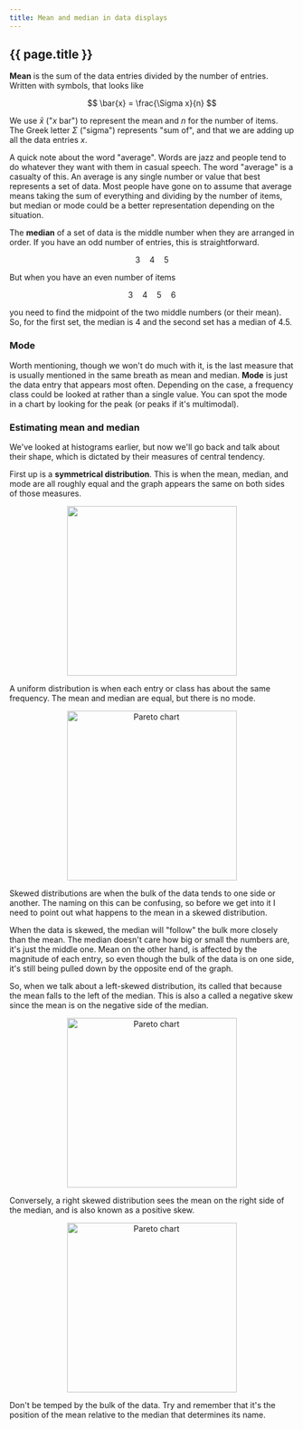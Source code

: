 ```yaml
---
title: Mean and median in data displays
---
```


## {{ page.title }}

**Mean** is the sum of the data entries divided by the number of
entries. Written with symbols, that looks like

$$ \bar{x} = \frac{\Sigma x}{n} $$

We use $\bar{x}$ ("_x_ bar") to represent the mean and $n$ for the number of items. The Greek letter $\Sigma$ ("sigma") represents "sum of", and that we are adding up all the data entries $x$.

A quick note about the word "average". Words are jazz and people tend to do whatever they want with them in casual speech. The word "average" is a casualty of this. An average is any single number or value that best represents a set of data. Most people have gone on to assume that average means taking the sum of everything and dividing by the number of items, but median or mode could be a better representation depending on the situation.

The **median** of a set of data is the middle number when they are arranged in order. If you have an odd number of entries, this is straightforward.

$$ 3 \quad 4 \quad 5 $$

But when you have an even number of items

$$ 3 \quad 4 \quad 5 \quad 6$$

you need to find the midpoint of the two middle numbers (or their mean). So, for the first set, the median is 4 and the second set has a median of 4.5.

### Mode

Worth mentioning, though we won't do much with it, is the last measure that is usually mentioned in the same breath as mean and median. **Mode** is just the data entry that appears most often. Depending on the case, a frequency class could be looked at rather than a single value. You can spot the mode in a chart by looking for the peak (or peaks if it's multimodal).

### Estimating mean and median

We've looked at histograms earlier, but now we'll go back and talk about their shape, which is dictated by their measures of central tendency.

First up is a **symmetrical distribution**. This is when the mean, median, and mode are all roughly equal and the graph appears the same on both sides of those measures.

<center><img src="../img/2.3-symmetric.png" width="300" alt=""></center>

A uniform distribution is when each entry or class has about the same frequency. The mean and median are equal, but there is no mode.

<center><img src="../img/2.3-uniform.png" width="300" alt="Pareto chart"></center>

Skewed distributions are when the bulk of the data tends to one side or another. The naming on this can be confusing, so before we get into it I need to point out what happens to the mean in a skewed distribution.

When the data is skewed, the median will "follow" the bulk more closely than the mean. The median doesn't care how big or small the numbers are, it's just the middle one. Mean on the other hand, is affected by the magnitude of each entry, so even though the bulk of the data is on one side, it's still being pulled down by the opposite end of the graph.

So, when we talk about a left-skewed distribution, its called that because the mean falls to the left of the median. This is also a called a negative skew since the mean is on the negative side of the median.

<center><img src="../img/2.3-skew-left.png" width="300" alt="Pareto chart"></center>

Conversely, a right skewed distribution sees the mean on the right side of the median, and is also known as a positive skew.

<center><img src="../img/2.3-skew-right.png" width="300" alt="Pareto chart"></center>

Don't be temped by the bulk of the data. Try and remember that it's the position of the mean relative to the median that determines its name.